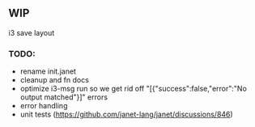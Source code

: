 ## WIP

i3 save layout

### TODO:
- rename init.janet
- cleanup and fn docs
- optimize i3-msg run so we get rid off "[{"success":false,"error":"No output matched"}]" errors
- error handling
- unit tests (https://github.com/janet-lang/janet/discussions/846)
